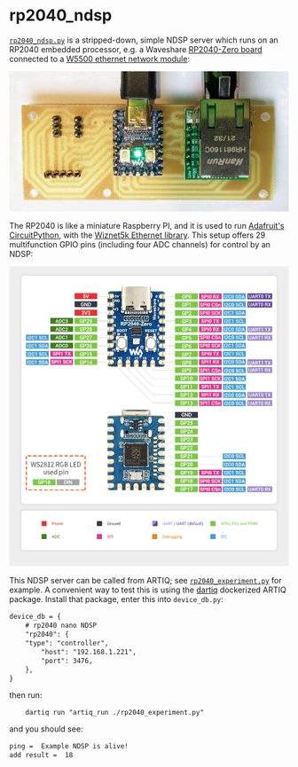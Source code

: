 # rp2040_ndsp

[`rp2040_ndsp.py`](rp2040_ndsp.py) is a stripped-down, simple NDSP server which runs on an RP2040 embedded processor, e.g. a Waveshare <a href="https://www.waveshare.com/rp2040-zero.htm">RP2040-Zero board</a> connected to a <a href="https://www.amazon.com/HiLetgo-Ethernet-Network-Interface-WIZ820io/dp/B08KXM8TKJ">W5500 ethernet network module</a>:

<img src="images/PHOTO-rp2040-ethernet-2022-07-25a.png"></img>

The RP2040 is like a miniature Raspberry PI, and it is used to run <a href="https://learn.adafruit.com/welcome-to-circuitpython/what-is-circuitpython">Adafruit's CircuitPython</a>, with the <a href="https://learn.adafruit.com/ethernet-for-circuitpython">Wiznet5k Ethernet library</a>.  This setup offers 29 multifunction GPIO pins (including four ADC channels) for control by an NDSP:

<img src="images/RP2040-Zero-details-7.jpg"></img>

This NDSP server can be called from ARTIQ; see [`rp2040_experiment.py`](rp2040_experiment.py) for example.
A convenient way to test this is using the <a href="https://github.com/Technosystem-Labs/dartiq">dartiq</a> dockerized ARTIQ package.  Install that package, enter this into `device_db.py`:
```
device_db = {
    # rp2040 nano NDSP
    "rp2040": {
	"type": "controller",
        "host": "192.168.1.221",
        "port": 3476,
    },
}
```
then run:
```
    dartiq run "artiq_run ./rp2040_experiment.py"
```
and you should see:
```
ping =  Example NDSP is alive!
add result =  18
```
